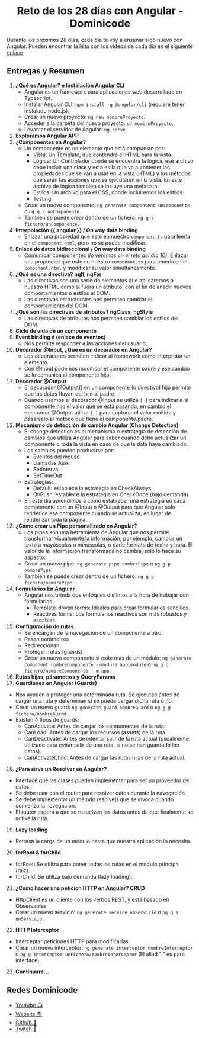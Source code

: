 <h1 align="center">Reto de los 28 días con Angular - Dominicode</h1>

Durante los próximos 28 días, cada día te voy a enseñar algo nuevo con Angular.
Pueden encontrar la lista con los videos de cada día en el siguiente [enlace](https://www.youtube.com/watch?v=8Fwwhjt3jjE&list=PL_9MDdjVuFjFBed4Eor5qj1T0LLahl4z0).

## Entregas y Resumen

1. **¿Qué es Angular? e Instalación Angular CLI**
   - Angular es un framework para aplicaciones web desarrollado en Typescript.
   - Instalar Angular CLI: `npm install -g @angular/cli` (requiere tener instalado node.js).
   - Crear un nuevo proyecto: `ng new nombreProyecto`.
   - Acceder a la carpeta del nuevo proyecto: `cd nombreProyecto`.
   - Levantar el servidor de Angular: `ng serve`.
2. **Exploramos Angular APP**
3. **¿Componentes en Angular?**
   - Un componente es un elemento que está compuesto por:
     - Vista: Un Template, que contendrá el HTML para la vista.
     - Lógica: Un Controlador donde se encuentra la lógica, ese archivo debe incluir una clase y esta es la que va a contener las propiedades que se van a usar en la vista (HTML) y los métodos que serán las acciones que se ejecutarán en la vista. En este archivo de lógica también se incluye una metadata.
     - Estilos: Un archivo para el CSS, donde incluiremos los estilos.
     - Testing.
   - Crear un nuevo componente: `ng generate compontent unComponente` o `ng g c unComponente`.
   - También se puede crear dentro de un fichero: `ng g c fichero/unComponente`.
4. **Interpolación {{ angular }} / On way data binding**
   - Enlazar una propiedad que este en nuestro `component.ts` para leerla en el `component.html`, pero no se puede modificar.
5. **Enlace de datos bidireccional / On way data binding**
   - Comunicar componentes _(lo veremos en el reto del día 10)_. Enlazar una propiedad que este en nuestro `component.ts` para tenerla en el `component.html` y modificar su valor simultaneamente.
6. **¿Qué es una directiva? ngIf, ngFor**
   - Las directivas son una serie de elementos que aplicaremos a nuestro HTML como si fuera un atributo, con el fin de añadir nuevos comportamientos o estilos al DOM.
   - Las directivas estructurales nos permiten cambiar el comportamiento del DOM.
7. **¿Qué son las directivas de atributos? ngClass, ngStyle**
   - Las directivas de atributos nos permiten cambiar los estilos del DOM.
8. **Ciclo de vida de un componente**
9. **Event binding ó (enlace de eventos)**
   - Nos permite responder a las acciones del usuario.
10. **Decorador @Input, ¿Qué es un decorador en Angular?**
    - Los decoradores permiten indicar al framework cómo interpretar un elemento.
    - Con @Input podemos modificar el componente padre y ese cambio se lo comunica al componente hijo.
11. **Decorador @Output**
    - El decorador @Output() en un componente (o directiva) hijo permite que los datos fluyan del hijo al padre.
    - Cuando usamos el decorador @Input se utiliza `[ ]` para indicarle al componente hijo el valor que se esta pasando, en cambio el decorador @Output utiliza `( )` para capturar el valor emitido y pasárselo al método que tiene el componente padre.
12. **Mecanismo de detección de cambio Angular (Change Detection)**
    - El change detection es el mecanismo o estrategia de detección de cambios que utiliza Angular para saber cuando debe actualizar un componente o toda la vista en caso de que la data haya cambiado.
    - Los cambios pueden producirse por:
      - Eventos del mouse
      - Llamadas Ajax
      - SetInterval
      - SetTimeOut
    - Estrategias:
      - Default: establece la estrategia en CheckAlways
      - OnPush: establece la estrategia en CheckOnce (bajo demanda)
    - En este día aprendimos a cómo establecer una estrategia en cada componente con un @Input o @Output para que Angular solo renderice ese componente cuando se actualiza, en lugar de renderizar toda la página.
13. **¿Cómo crear un Pipe personalizado en Angular?**
    - Los pipes son una herramienta de Angular que nos permite transformar visualmente la información, por ejemplo, cambiar un texto a mayúsculas o minúsculas, o darle formato de fecha y hora. El valor de la información transformada no cambia, sólo lo hace su aspecto.
    - Crear un nuevo pipe: `ng generate pipe nombrePipe` o `ng g p nombrePipe`.
    - También se puede crear dentro de un fichero: `ng g p fichero/nombrePipe`.
14. **Formularios En Angular**
    - Angular nos brinda dos enfoques distintos a la hora de trabajar con formularios:
      - Template-driven forms: Ideales para crear formularios sencillos.
      - Reactives forms: Los formularios reactivos son más robustos y escables.
15. **Configuración de rutas**
    - Se encargan de la navegación de un componente a otro.
    - Pasan parámetros
    - Redireccionan
    - Protegen rutas (guards)
    - Crear un nuevo componente si exite mas de un módulo: `ng generate component nombreComponente --module app.module` o `ng g c fichero/nombreComponente --m app`.
16. **Rutas hijas, párametros y QueryParams**
17. **Guardianes en Angular (Guards)**
   - Nos ayudan a proteger una determinada ruta. Se ejecutan antes de cargar una ruta y determinan si se puede cargar dicha ruta o no.
   - Crear un nuevo guard: `ng generate guard nombreGuard` o `ng g g fichero/nombreGuard`.
   - Existen 4 tipos de guards:
      - CanActivate: Antes de cargar los componentes de la ruta.
      - CanLoad: Antes de cargar los recursos (assets) de la ruta.
      - CanDeactivate: Antes de intentar salir de la ruta actual (usualmente utilizado para evitar salir de una ruta, si no se han guardado los datos).
      - CanActivateChild: Antes de cargar las rutas hijas de la ruta actual.
18. **¿Para sirve un Resolver en Angular?**
   - Interface que las clases pueden implementar para ser un proveedor de datos. 
   - Se debe usar con el router para resolver datos durante la navegación. 
   - Se debe implementar un método resolve() que se invoca cuando comienza la navegación. 
   - El router espera a que se resuelvan los datos antes de que finalmente se active la ruta.
19. **Lazy loading**
   - Retrasa la carga de un módulo hasta que nuestra aplicación lo necesita.
20. **forRoot & forChild**
   - forRoot: Se utiliza para poner todas las rutas en el modulo principal (raiz).
   - forChild: Se utiliza bajo demanda (lazy loading).
21. **¿Cómo hacer una peticion HTTP en Angular? CRUD**
   - HttpClient es un cliente con los verbos REST, y está basado en Observables.
   - Crear un nuevo servicio: `ng generate service unServicio` o `ng g s unServicio`.
22. **HTTP Interceptor**
   - Interceptar peticiones HTTP para modificarlas.
   - Crear un nuevo interceptor: `ng generate interceptor nombreInterceptor` o `ng g interceptor unFichero/nombreInterceptor` (El aliad "i" es para interface).
23. **Continuara...**

## Redes Dominicode

- [Youtube 📺](https://www.youtube.com/c/DominiCode)
- [Website 🌎](https://dominicode.com)
- [Github 📂](https://github.com/domini-code)
- [Twitch 🎥](https://www.twitch.tv/dominicode_live)
